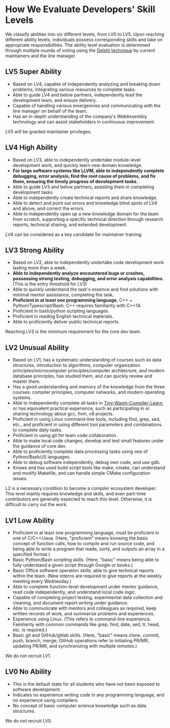 # How We Evaluate Developers' Skill Levels

We classify abilities into six different levels, from LV0 to LV5. Upon reaching different ability levels, individuals possess corresponding skills and take on appropriate responsibilities. The ability level evaluation is determined through multiple rounds of voting using the [Delphi technique](https://www.knowledgehut.com/blog/project-management/delphi-technique-in-pmp) by current maintainers and the line manager.

## LV5 Super Ability

- Based on LV4, capable of independently analyzing and breaking down problems, integrating various resources to complete tasks.
- Able to guide LV4 and below partners, independently lead the development team, and ensure delivery.
- Capable of handling various emergencies and communicating with the line manager on behalf of the team.
- Has an in-depth understanding of the company's WebAssembly technology and can assist stakeholders in continuous improvement.

LV5 will be granted maintainer privileges.

## LV4 High Ability

- Based on LV3, able to independently undertake module-level development work, and quickly learn new domain knowledge.
- **For large software systems like LLVM, able to independently complete debugging, error analysis, find the root cause of problems, and fix them, ensuring the timely progress of development tasks.**
- Able to guide LV3 and below partners, assisting them in completing development tasks.
- Able to independently create technical reports and share knowledge.
- Able to detect and point out errors and knowledge blind spots of LV4 and above, and correct the errors.
- Able to independently open up a new knowledge domain for the team from scratch, supporting a specific technical direction through research reports, technical sharing, and extended development.

LV4 can be considered as a key candidate for maintainer training.

## LV3 Strong Ability

- Based on LV2, able to independently undertake code development work lasting more than a week.
- **Able to independently analyze encountered bugs or crashes, possessing strong testing, debugging, and error analysis capabilities.** (This is the entry threshold for LV3)
- Able to quickly understand the task's essence and find solutions with minimal mentor assistance, completing the task.
- **Proficient in at least one programming language**, C++ + Python/Typescript/Bash; C++ requires familiarity with C++14.
- Proficient in bash/python scripting languages.
- Proficient in reading English technical materials.
- Able to proficiently deliver public technical reports.

Reaching LV3 is the minimum requirement for the core dev team.

## LV2 Unusual Ability

- Based on LV1, has a systematic understanding of courses such as data structures, introduction to algorithms, computer organization principles/microcomputer principles/computer architecture, and modern database principles, has studied them, and can quickly review and master them.
- Has a good understanding and memory of the knowledge from the three courses: compiler principles, computer networks, and modern operating systems.
- Able to independently complete all tasks in [Tiny-Wasm-Compiler-Learn](https://github.com/Schleifner/Tiny-Wasm-Compiler-Learn.git), or has equivalent practical experience, such as participating in or sharing technology about gcc, llvm, v8 projects.
- Proficient in using Linux command-line tools, including find, grep, sed, etc., and proficient in using different tool parameters and combinations to complete daily tasks.
- Proficient in using git for team code collaboration.
- Able to make local code changes, develop and test small features under the guidance of core dev.
- Able to proficiently complete data processing tasks using one of Python/Bash/JS languages.
- Able to debug software independently, debug own code, and use gdb.
- Knows and has used build script tools like make, cmake, can understand and modify Makefile, and can handle simple CMake configuration issues.

L2 is a necessary condition to become a compiler ecosystem developer. This level mainly requires knowledge and skills, and even part-time contributors are generally expected to reach this level. Otherwise, it is difficult to carry out the work.

## LV1 Low Ability

- Proficient in at least one programming language, must be proficient in one of C/C++/Java. (Here, "proficient" means knowing the basic concept of function calls, how to compile and run source code, and being able to write a program that reads, sorts, and outputs an array in a specified format.)
- Basic Python/Bash scripting skills. (Here, "basic" means being able to fully understand a given script through Google or books.)
- Basic Office software operation skills; able to give technical reports within the team. (New interns are required to give reports at the weekly meeting every Wednesday.)
- Able to complete function-level development under mentor guidance, read code independently, and understand local code logic.
- Capable of completing project testing, experimental data collection and cleaning, and document report writing under guidance.
- Able to communicate with mentors and colleagues as required, keep written records of work, and summarize problems and experiences.
- Experience using Linux. (This refers to command-line experience. Familiarity with common commands like grep, find, date, sed, tr, head, etc. is required.)
- Basic git and GitHub/gitlab skills. (Here, "basic" means clone, commit, push, branch, merge; GitHub operations refer to initiating PR/MR, updating PR/MR, and synchronizing with multiple remotes.)

We do not recruit LV1.

## LV0 No Ability

- This is the default state for all students who have not been exposed to software development.
- Indicates no experience writing code in any programming language, and no experience using compilers.
- No concept of basic computer science knowledge such as data structures.

We do not recruit LV0.
